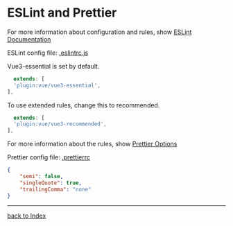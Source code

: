 # ESLint and Prettier

For more information about configuration and rules, show [ESLint Documentation](https://eslint.org/docs/latest/)

ESLint config file: [.eslintrc.js](../../.eslintrc.js)

Vue3-essential is set by default.

```Javascript
  extends: [
  'plugin:vue/vue3-essential',
],
```

To use extended rules, change this to recommended.

```Javascript
  extends: [
  'plugin:vue/vue3-recommended',
],
```

For more information about the rules, show [Prettier Options](https://prettier.io/docs/en/options)

Prettier config file: [.prettierrc](../../.prettierrc)

```JSON
{
    "semi": false,
    "singleQuote": true,
    "trailingComma": "none"
}
```

---

[back to Index](../README.md)
